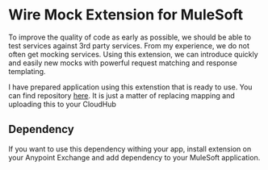 # Wire Mock Extension for MuleSoft

To improve the quality of code as early as possible, we should be able to test services against 3rd party services. From my experience, we do not often get mocking services.
Using this extension, we can introduce quickly and easily new mocks with powerful request matching and response templating. 

I have prepared application using this extenstion that is ready to use.
You can find repository [here](https://github.com/dyeeye/wire-mock-app). It is just a matter of replacing mapping and uploading this to your CloudHub


## Dependency

If you want to use this dependency withing your app, install extension on your Anypoint Exchange and add dependency to your MuleSoft application.
